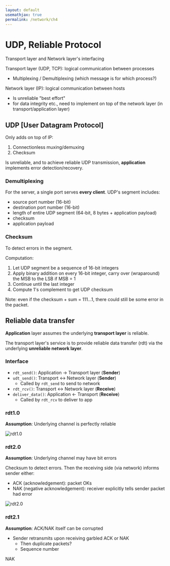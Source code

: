 ```yaml
---
layout: default
usemathjax: true
permalink: /network/ch4
---
```


# UDP, Reliable Protocol

Transport layer and Network layer's interfacing

Transport layer (UDP, TCP): logical communication between processes

- Multiplexing / Demultiplexing (which message is for which process?)

Network layer (IP): logical communication between hosts

- Is unreliable "best effort"
- for data integrity etc., need to implement on top of the network layer (in transport/application layer)

## UDP [User Datagram Protocol]

Only adds on top of IP:

1. Connectionless muxing/demuxing
2. Checksum

Is unreliable, and to achieve reliable UDP transmission, **application** implements error detection/recovery.

### Demultiplexing

For the server, a single port serves **every client**. UDP's segment includes:

- source port number (16-bit)
- destination port number (16-bit)
- length of entire UDP segment (64-bit, 8 bytes + application payload)
- checksum
- application payload

### Checksum

To detect errors in the segment.

Computation:

1. Let UDP segment be a sequence of 16-bit integers
2. Apply binary addition on every 16-bit integer, carry over (wraparound) the MSB to the LSB if MSB = 1
3. Continue until the last integer
4. Compute 1's complement to get UDP checksum

Note: even if the checksum + sum = 111...1, there could still be some error in the packet.

## Reliable data transfer

**Application** layer assumes the underlying **transport layer** is reliable.

The transport layer's service is to provide reliable data transfer (rdt) via the underlying **unreliable network layer**.

### Interface

- `rdt_send()`: Application $\rightarrow$ Transport layer (**Sender**)
- `udt_send()`: Transport $\leftrightarrow$​​ Network layer (**Sender**)
  - Called by `rdt_send` to send to network
- `rdt_rcv()`: Transport $\leftrightarrow$ Network layer (**Receive**)
- `deliver_data()`: Application $\leftarrow$​​ Transport (**Receive**)
  - Called by `rdt_rcv` to deliver to app

### rdt1.0

**Assumption**: Underlying channel is perfectly reliable

![rdt1.0](/notes-blog/assets/img/network/rdt1-0.png)

### rdt2.0

**Assumption**: Underlying channel may have bit errors

Checksum to detect errors. Then the receiving side (via network) informs sender either:

- ACK (acknowledgement): packet OKs
- NAK (negative acknowledgement): receiver explicitly tells sender packet had error

![rdt2.0](/notes-blog/assets/img/network/rdt2-0_time.png)

### rdt2.1

**Assumption**: ACK/NAK itself can be corrupted

- Sender retransmits upon receiving garbled ACK or NAK
  - Then duplicate packets?
  - Sequence number

NAK
